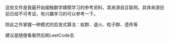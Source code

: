 这些文件是我最开始接触数学建模学习的参考资料，其来源自互联网，具体来源目前已经不可考证，有兴趣学习的可以参考一下。

除此之外掌握一种模式的启发式算法：蚁群、退火、粒子群、遗传等

建议是随便看看然后刷LeetCode去
